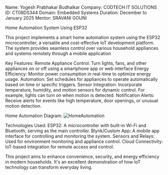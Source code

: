 Name:    Yogesh Prabhakar Budhalkar
Company: CODTECH IT SOLUTIONS
ID:      CT08DS344
Domain:  Embedded Systems
Duration: December to January 2025
Mentor:   SRAVANI GOUNI

Home Automation System Using ESP32

This project implements a smart home automation system using the ESP32 microcontroller, a versatile and cost-effective IoT development platform. The system provides seamless control over various household appliances and systems remotely through a mobile application 

Key Features:
Remote Appliance Control: Turn lights, fans, and other appliances on or off using a smartphone app or web interface
Energy Efficiency: Monitor power consumption in real-time to optimize energy usage.
Automation: Set schedules for appliances to operate automatically based on time or specific triggers.
Sensor Integration: Incorporate temperature, humidity, and motion sensors for dynamic control. For example, lights can turn on when motion is detected.
Notification Alerts: Receive alerts for events like high temperature, door openings, or unusual motion detection.

Home Automation Diagram: ![HomeAutomation](https://github.com/user-attachments/assets/e21dfc49-618a-42e5-b283-9b64c31d02de)


Technologies Used:
ESP32: A microcontroller with built-in Wi-Fi and Bluetooth, serving as the main controller.
Blynk/Custom App: A mobile app interface for controlling and monitoring the system.
Sensors and Relays: Used for environment monitoring and appliance control.
Cloud Connectivity: IoT-based integration for remote access and control.

This project aims to enhance convenience, security, and energy efficiency in modern households. It's an excellent demonstration of how IoT technology can transform everyday living.
